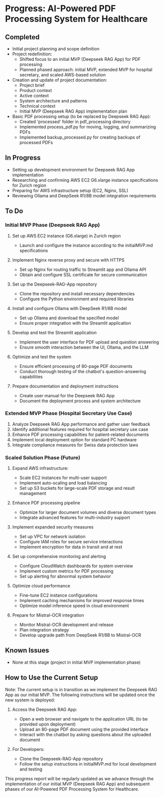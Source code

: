 # Progress: AI-Powered PDF Processing System for Healthcare

## Completed
- Initial project planning and scope definition
- Project redefinition:
  - Shifted focus to an initial MVP (Deepseek RAG App) for PDF processing
  - Planned phased approach: initial MVP, extended MVP for hospital secretary, and scaled AWS-based solution
- Creation and update of project documentation:
  - Project brief
  - Product context
  - Active context
  - System architecture and patterns
  - Technical context
  - Initial MVP (Deepseek RAG App) implementation plan
- Basic PDF processing setup (to be replaced by Deepseek RAG App):
  - Created 'processed' folder in pdf_processing directory
  - Implemented process_pdf.py for moving, logging, and summarizing PDFs
  - Implemented backup_processed.py for creating backups of processed PDFs

## In Progress
- Setting up development environment for Deepseek RAG App implementation
- Researching and confirming AWS EC2 G6.xlarge instance specifications for Zurich region
- Preparing for AWS infrastructure setup (EC2, Nginx, SSL)
- Reviewing Ollama and DeepSeek R1/8B model integration requirements

## To Do

### Initial MVP Phase (Deepseek RAG App)
1. Set up AWS EC2 instance (G6.xlarge) in Zurich region
   - Launch and configure the instance according to the initialMVP.md specifications

2. Implement Nginx reverse proxy and secure with HTTPS
   - Set up Nginx for routing traffic to Streamlit app and Ollama API
   - Obtain and configure SSL certificate for secure communication

3. Set up the Deepseek-RAG-App repository
   - Clone the repository and install necessary dependencies
   - Configure the Python environment and required libraries

4. Install and configure Ollama with DeepSeek R1/8B model
   - Set up Ollama and download the specified model
   - Ensure proper integration with the Streamlit application

5. Develop and test the Streamlit application
   - Implement the user interface for PDF upload and question answering
   - Ensure smooth interaction between the UI, Ollama, and the LLM

6. Optimize and test the system
   - Ensure efficient processing of 80-page PDF documents
   - Conduct thorough testing of the chatbot's question-answering capabilities

7. Prepare documentation and deployment instructions
   - Create user manual for the Deepseek RAG App
   - Document the deployment process and system architecture

### Extended MVP Phase (Hospital Secretary Use Case)
1. Analyze Deepseek RAG App performance and gather user feedback
2. Identify additional features required for hospital secretary use case
3. Enhance PDF processing capabilities for patient-related documents
4. Implement local deployment option for standard PC hardware
5. Integrate compliance measures for Swiss data protection laws

### Scaled Solution Phase (Future)
1. Expand AWS infrastructure:
   - Scale EC2 instances for multi-user support
   - Implement auto-scaling and load balancing
   - Set up S3 buckets for large-scale PDF storage and result management

2. Enhance PDF processing pipeline
   - Optimize for larger document volumes and diverse document types
   - Integrate advanced features for multi-industry support

3. Implement expanded security measures
   - Set up VPC for network isolation
   - Configure IAM roles for secure service interactions
   - Implement encryption for data in transit and at rest

4. Set up comprehensive monitoring and alerting
   - Configure CloudWatch dashboards for system overview
   - Implement custom metrics for PDF processing
   - Set up alerting for abnormal system behavior

5. Optimize cloud performance
   - Fine-tune EC2 instance configurations
   - Implement caching mechanisms for improved response times
   - Optimize model inference speed in cloud environment

6. Prepare for Mistral-OCR integration
   - Monitor Mistral-OCR development and release
   - Plan integration strategy
   - Develop upgrade path from DeepSeek R1/8B to Mistral-OCR

## Known Issues
- None at this stage (project in initial MVP implementation phase)

## How to Use the Current Setup

Note: The current setup is in transition as we implement the Deepseek RAG App as our initial MVP. The following instructions will be updated once the new system is deployed:

1. Access the Deepseek RAG App:
   - Open a web browser and navigate to the application URL (to be provided upon deployment)
   - Upload an 80-page PDF document using the provided interface
   - Interact with the chatbot by asking questions about the uploaded document

2. For Developers:
   - Clone the Deepseek-RAG-App repository
   - Follow the setup instructions in initialMVP.md for local development and testing

This progress report will be regularly updated as we advance through the implementation of our initial MVP (Deepseek RAG App) and subsequent phases of our AI-Powered PDF Processing System for Healthcare.
